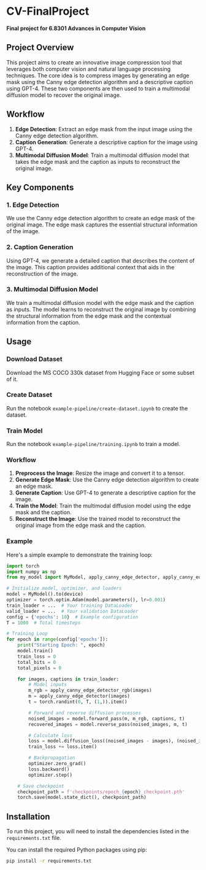 # CV-FinalProject

**Final project for 6.8301 Advances in Computer Vision**

## Project Overview

This project aims to create an innovative image compression tool that leverages both computer vision and natural language processing techniques. The core idea is to compress images by generating an edge mask using the Canny edge detection algorithm and a descriptive caption using GPT-4. These two components are then used to train a multimodal diffusion model to recover the original image.

## Workflow

1. **Edge Detection**: Extract an edge mask from the input image using the Canny edge detection algorithm.
2. **Caption Generation**: Generate a descriptive caption for the image using GPT-4.
3. **Multimodal Diffusion Model**: Train a multimodal diffusion model that takes the edge mask and the caption as inputs to reconstruct the original image.

## Key Components

### 1. Edge Detection

We use the Canny edge detection algorithm to create an edge mask of the original image. The edge mask captures the essential structural information of the image.

### 2. Caption Generation

Using GPT-4, we generate a detailed caption that describes the content of the image. This caption provides additional context that aids in the reconstruction of the image.

### 3. Multimodal Diffusion Model

We train a multimodal diffusion model with the edge mask and the caption as inputs. The model learns to reconstruct the original image by combining the structural information from the edge mask and the contextual information from the caption.

## Usage

### Download Dataset
Download the MS COCO 330k dataset from Hugging Face or some subset of it.

### Create Dataset
Run the notebook `example-pipeline/create-dataset.ipynb` to create the dataset.

### Train Model
Run the notebook `example-pipeline/training.ipynb` to train a model.

### Workflow

1. **Preprocess the Image**: Resize the image and convert it to a tensor.
2. **Generate Edge Mask**: Use the Canny edge detection algorithm to create an edge mask.
3. **Generate Caption**: Use GPT-4 to generate a descriptive caption for the image.
4. **Train the Model**: Train the multimodal diffusion model using the edge mask and the caption.
5. **Reconstruct the Image**: Use the trained model to reconstruct the original image from the edge mask and the caption.

### Example

Here's a simple example to demonstrate the training loop:

```python
import torch
import numpy as np
from my_model import MyModel, apply_canny_edge_detector, apply_canny_edge_detector_rgb

# Initialize model, optimizer, and loaders
model = MyModel().to(device)
optimizer = torch.optim.Adam(model.parameters(), lr=0.001)
train_loader = ...  # Your training DataLoader
valid_loader = ...  # Your validation DataLoader
config = {'epochs': 10}  # Example configuration
T = 1000  # Total timesteps

# Training Loop
for epoch in range(config['epochs']):
    print("Starting Epoch: ", epoch)
    model.train()
    train_loss = 0
    total_bits = 0
    total_pixels = 0

    for images, captions in train_loader:
        # Model inputs
        m_rgb = apply_canny_edge_detector_rgb(images)
        m = apply_canny_edge_detector(images)
        t = torch.randint(0, T, (1,)).item()

        # Forward and reverse diffusion processes
        noised_images = model.forward_pass(m, m_rgb, captions, t)
        recovered_images = model.reverse_pass(noised_images, m, t)

        # Calculate loss
        loss = model.diffusion_loss((noised_images - images), (noised_images - recovered_images))
        train_loss += loss.item()

        # Backpropagation
        optimizer.zero_grad()
        loss.backward()
        optimizer.step()

    # Save checkpoint
    checkpoint_path = f'checkpoints/epoch_{epoch}_checkpoint.pth'
    torch.save(model.state_dict(), checkpoint_path)
```

## Installation

To run this project, you will need to install the dependencies listed in the `requirements.txt` file.

You can install the required Python packages using pip:

```bash
pip install -r requirements.txt
